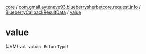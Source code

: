 [core](../../index.md) / [com.gmail.ayteneve93.blueberrysherbetcore.request.info](../index.md) / [BlueberryCallbackResultData](index.md) / [value](./value.md)

# value

(JVM) `val value: ReturnType?`